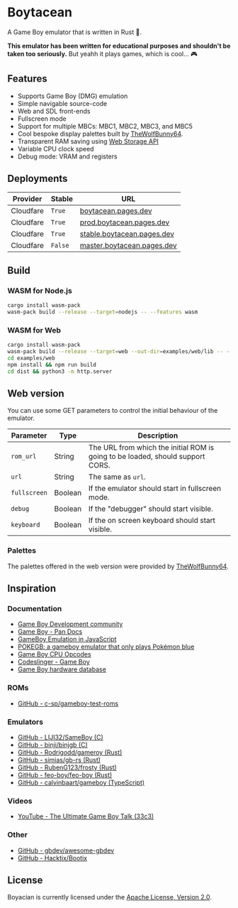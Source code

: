 # Boytacean

A Game Boy emulator that is written in Rust 🦀.

**This emulator has been written for educational purposes and shouldn't be taken too seriously.** But yeahh it plays games, which is cool... 🎮

## Features

* Supports Game Boy (DMG) emulation
* Simple navigable source-code
* Web and SDL front-ends
* Fullscreen mode
* Support for multiple MBCs: MBC1, MBC2, MBC3, and MBC5
* Cool bespoke display palettes built by [TheWolfBunny64](https://www.deviantart.com/thewolfbunny).
* Transparent RAM saving using [Web Storage API](https://developer.mozilla.org/docs/Web/API/Window/localStorage)
* Variable CPU clock speed
* Debug mode: VRAM and registers

## Deployments

| Provider  | Stable  | URL                                                              |
| --------- | ------- | ---------------------------------------------------------------- |
| Cloudfare | `True`  | [boytacean.pages.dev](https://boytacean.pages.dev)               |
| Cloudfare | `True`  | [prod.boytacean.pages.dev](https://prod.boytacean.pages.dev)     |
| Cloudfare | `True`  | [stable.boytacean.pages.dev](https://stable.boytacean.pages.dev) |
| Cloudfare | `False` | [master.boytacean.pages.dev](https://master.boytacean.pages.dev) |

## Build

### WASM for Node.js

```bash
cargo install wasm-pack
wasm-pack build --release --target=nodejs -- --features wasm
```

### WASM for Web

```bash
cargo install wasm-pack
wasm-pack build --release --target=web --out-dir=examples/web/lib -- --features wasm
cd examples/web
npm install && npm run build
cd dist && python3 -m http.server
```

## Web version

You can use some GET parameters to control the initial behaviour of the emulator.

| Parameter    | Type    | Description                                                                    |
| ------------ | ------- | ------------------------------------------------------------------------------ |
| `rom_url`    | String  | The URL from which the initial ROM is going to be loaded, should support CORS. |
| `url`        | String  | The same as `url`.                                                             |
| `fullscreen` | Boolean | If the emulator should start in fullscreen mode.                               |
| `debug`      | Boolean | If the "debugger" should start visible.                                        |
| `keyboard`   | Boolean | If the on screen keyboard should start visible.                                |

### Palettes

The palettes offered in the web version were provided by [TheWolfBunny64](https://www.deviantart.com/thewolfbunny).

## Inspiration

### Documentation

* [Game Boy Development community](https://gbdev.io/)
* [Game Boy - Pan Docs](https://gbdev.io/pandocs)
* [GameBoy Emulation in JavaScript](http://imrannazar.com/GameBoy-Emulation-in-JavaScript:-The-CPU)
* [POKEGB: a gameboy emulator that only plays Pokémon blue](https://binji.github.io/posts/pokegb)
* [Game Boy CPU Opcodes](https://izik1.github.io/gbops)
* [Codeslinger - Game Boy](http://www.codeslinger.co.uk/pages/projects/gameboy.html)
* [Game Boy hardware database](https://gbhwdb.gekkio.fi)

### ROMs

* [GitHub - c-sp/gameboy-test-roms](https://github.com/c-sp/gameboy-test-roms)

### Emulators

* [GitHub - LIJI32/SameBoy (C)](https://github.com/LIJI32/SameBoy)
* [GitHub - binji/binjgb (C)](https://github.com/binji/binjgb)
* [GitHub - Rodrigodd/gameroy (Rust)](https://github.com/Rodrigodd/gameroy)
* [GitHub - simias/gb-rs (Rust)](https://github.com/simias/gb-rs)
* [GitHub - RubenG123/frosty (Rust)](https://github.com/RubenG123/frosty)
* [GitHub - feo-boy/feo-boy (Rust)](https://github.com/feo-boy/feo-boy)
* [GitHub - calvinbaart/gameboy (TypeScript)](https://github.com/calvinbaart/gameboy)

### Videos

* [YouTube - The Ultimate Game Boy Talk (33c3)](https://www.youtube.com/watch?v=HyzD8pNlpwI)

### Other

* [GitHub - gbdev/awesome-gbdev](https://github.com/gbdev/awesome-gbdev)
* [GitHub - Hacktix/Bootix](https://github.com/Hacktix/Bootix)

## License

Boyacian is currently licensed under the [Apache License, Version 2.0](http://www.apache.org/licenses/).
